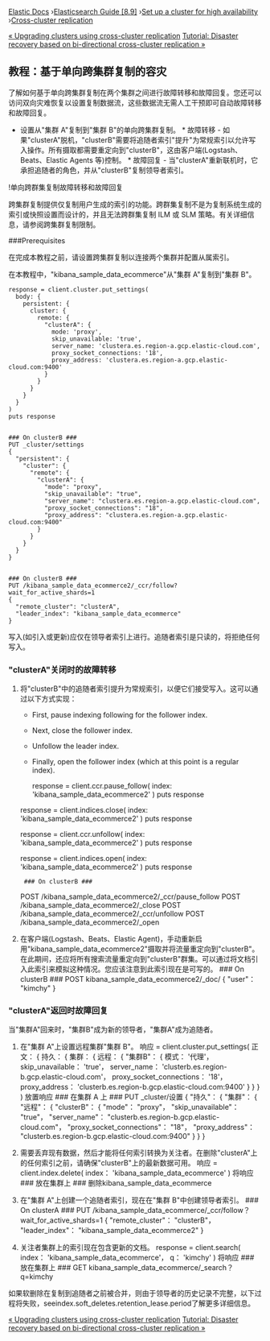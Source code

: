 

[Elastic Docs](/guide/) ›[Elasticsearch Guide [8.9]](index.md) ›[Set up a
cluster for high availability](high-availability.md) ›[Cross-cluster
replication](xpack-ccr.md)

[« Upgrading clusters using cross-cluster replication](ccr-upgrading.md)
[Tutorial: Disaster recovery based on bi-directional cross-cluster replication
»](ccr-disaster-recovery-bi-directional-tutorial.md)

## 教程：基于单向跨集群复制的容灾

了解如何基于单向跨集群复制在两个集群之间进行故障转移和故障回复。您还可以访问双向灾难恢复以设置复制数据流，这些数据流无需人工干预即可自动故障转移和故障回复。

* 设置从"集群 A"复制到"集群 B"的单向跨集群复制。  * 故障转移 - 如果"clusterA"脱机，"clusterB"需要将追随者索引"提升"为常规索引以允许写入操作。所有摄取都需要重定向到"clusterB"，这由客户端(Logstash、Beats、Elastic Agents 等)控制。  * 故障回复 - 当"clusterA"重新联机时，它承担追随者的角色，并从"clusterB"复制领导者索引。

!单向跨群集复制故障转移和故障回复

跨集群复制提供仅复制用户生成的索引的功能。跨群集复制不是为复制系统生成的索引或快照设置而设计的，并且无法跨群集复制 ILM 或 SLM 策略。有关详细信息，请参阅跨集群复制限制。

###Prerequisites

在完成本教程之前，请设置跨集群复制以连接两个集群并配置从属索引。

在本教程中，"kibana_sample_data_ecommerce"从"集群 A"复制到"集群 B"。

    
    
    response = client.cluster.put_settings(
      body: {
        persistent: {
          cluster: {
            remote: {
              "clusterA": {
                mode: 'proxy',
                skip_unavailable: 'true',
                server_name: 'clustera.es.region-a.gcp.elastic-cloud.com',
                proxy_socket_connections: '18',
                proxy_address: 'clustera.es.region-a.gcp.elastic-cloud.com:9400'
              }
            }
          }
        }
      }
    )
    puts response
    
    
    ### On clusterB ###
    PUT _cluster/settings
    {
      "persistent": {
        "cluster": {
          "remote": {
            "clusterA": {
              "mode": "proxy",
              "skip_unavailable": "true",
              "server_name": "clustera.es.region-a.gcp.elastic-cloud.com",
              "proxy_socket_connections": "18",
              "proxy_address": "clustera.es.region-a.gcp.elastic-cloud.com:9400"
            }
          }
        }
      }
    }
    
    
    ### On clusterB ###
    PUT /kibana_sample_data_ecommerce2/_ccr/follow?wait_for_active_shards=1
    {
      "remote_cluster": "clusterA",
      "leader_index": "kibana_sample_data_ecommerce"
    }

写入(如引入或更新)应仅在领导者索引上进行。追随者索引是只读的，将拒绝任何写入。

### "clusterA"关闭时的故障转移

1. 将"clusterB"中的追随者索引提升为常规索引，以便它们接受写入。这可以通过以下方式实现：

    * First, pause indexing following for the follower index. 
    * Next, close the follower index. 
    * Unfollow the leader index. 
    * Finally, open the follower index (which at this point is a regular index). 
    
        response = client.ccr.pause_follow(
      index: 'kibana_sample_data_ecommerce2'
    )
    puts response
    
    response = client.indices.close(
      index: 'kibana_sample_data_ecommerce2'
    )
    puts response
    
    response = client.ccr.unfollow(
      index: 'kibana_sample_data_ecommerce2'
    )
    puts response
    
    response = client.indices.open(
      index: 'kibana_sample_data_ecommerce2'
    )
    puts response
    
        ### On clusterB ###
    POST /kibana_sample_data_ecommerce2/_ccr/pause_follow
    POST /kibana_sample_data_ecommerce2/_close
    POST /kibana_sample_data_ecommerce2/_ccr/unfollow
    POST /kibana_sample_data_ecommerce2/_open

2. 在客户端(Logstash、Beats、Elastic Agent)，手动重新启用"kibana_sample_data_ecommerce2"摄取并将流量重定向到"clusterB"。在此期间，还应将所有搜索流量重定向到"clusterB"群集。可以通过将文档引入此索引来模拟这种情况。您应该注意到此索引现在是可写的。           ### On clusterB ### POST kibana_sample_data_ecommerce2/_doc/ { "user"： "kimchy" }

### "clusterA"返回时故障回复

当"集群A"回来时，"集群B"成为新的领导者，"集群A"成为追随者。

1. 在"集群 A"上设置远程集群"集群 B"。           响应 = client.cluster.put_settings( 正文： { 持久： { 集群： { 远程： { "集群B"： { 模式： '代理'， skip_unavailable： 'true'， server_name： 'clusterb.es.region-b.gcp.elastic-cloud.com'， proxy_socket_connections： '18'， proxy_address： 'clusterb.es.region-b.gcp.elastic-cloud.com:9400' } } } ) 放置响应           ### 在集群 A 上 ### PUT _cluster/设置 { "持久"： { "集群"： { "远程"： { "clusterB"： { "mode"： "proxy"， "skip_unavailable"： "true"， "server_name"： "clusterb.es.region-b.gcp.elastic-cloud.com"， "proxy_socket_connections"： "18"， "proxy_address"： "clusterb.es.region-b.gcp.elastic-cloud.com:9400" } } }

2. 需要丢弃现有数据，然后才能将任何索引转换为关注者。在删除"clusterA"上的任何索引之前，请确保"clusterB"上的最新数据可用。           响应 = client.index.delete( index： 'kibana_sample_data_ecommerce' ) 将响应 ### 放在集群上 ### 删除kibana_sample_data_ecommerce

3. 在"集群 A"上创建一个追随者索引，现在在"集群 B"中创建领导者索引。           ### On clusterA ### PUT /kibana_sample_data_ecommerce/_ccr/follow？wait_for_active_shards=1 { "remote_cluster"： "clusterB"， "leader_index"： "kibana_sample_data_ecommerce2" }

4. 关注者集群上的索引现在包含更新的文档。           response = client.search( index： 'kibana_sample_data_ecommerce'， q： 'kimchy' ) 将响应 ### 放在集群上 ### GET kibana_sample_data_ecommerce/_search？q=kimchy

如果软删除在复制到追随者之前被合并，则由于领导者的历史记录不完整，以下过程将失败，seeindex.soft_deletes.retention_lease.period了解更多详细信息。

[« Upgrading clusters using cross-cluster replication](ccr-upgrading.md)
[Tutorial: Disaster recovery based on bi-directional cross-cluster replication
»](ccr-disaster-recovery-bi-directional-tutorial.md)
